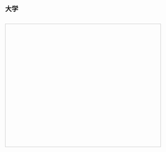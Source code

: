 ## 大学
<div v-for="(item, index) in pictures">
  <br/>
  <div @click="handleDownload" style="display:none">下载</div>
  <img class='colleage-img' :data-src="`http://${item.path}`" style="width:600px;min-height:400px" >
</div>

<script>
  import { getPicturesByType, download } from '../../../.vitepress/service/api.js'

  export default {
    data() {
      return {
        pictures: [],
      }
    },
    created() {

    },
    mounted() {
       getPicturesByType('大学').then(res => {
        this.pictures = res
        this.$nextTick(() => {
          // 懒加载
          const imgs = document.querySelectorAll('.colleage-img')
          const callback = (entries) => {
            entries.forEach(entry => {
              if (entry.isIntersecting) {
                const img = entry.target;
                const data_src = img.getAttribute('data-src');
                img.setAttribute('src', data_src)
                observer.unobserve(img);
              }
            })
          }
          const observer = new IntersectionObserver(callback)
          imgs.forEach( image => {
            observer.observe(image)
          })
        })
      })
    },
    methods: {
      handleDownload() {
        const filename = 'attachment-1690074280638.xlsx'
        download(filename).then(res => {
          // res 为 Blod 对象
          this.downloadFile(res, filename);
        })
      },
      downloadFile(obj, name) {
        const blob = new Blob([obj])
        const downloadElement = document.createElement('a')
        const href = window.URL.createObjectURL(blob) // 创建下载的链接
        downloadElement.href = href
        downloadElement.download = name // 下载后文件名
        document.body.appendChild(downloadElement)
        downloadElement.click() // 点击下载
        document.body.removeChild(downloadElement) // 下载完成移除元素
        window.URL.revokeObjectURL(href)
      },
    }
}
</script>